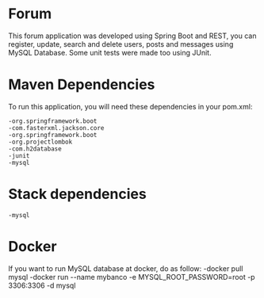 # Forum

This forum application was developed using Spring Boot and REST, you can register, update, search and delete users, posts and messages using MySQL Database.
Some unit tests were made too using JUnit.

# Maven Dependencies

To run this application, you will need these dependencies in your pom.xml:

    -org.springframework.boot
    -com.fasterxml.jackson.core
    -org.springframework.boot
    -org.projectlombok
    -com.h2database
    -junit
    -mysql
    
# Stack dependencies
   
    -mysql
    
# Docker

If you want to run MySQL database at docker, do as follow:
    -docker pull mysql
    -docker run --name mybanco -e MYSQL_ROOT_PASSWORD=root -p 3306:3306 -d mysql






